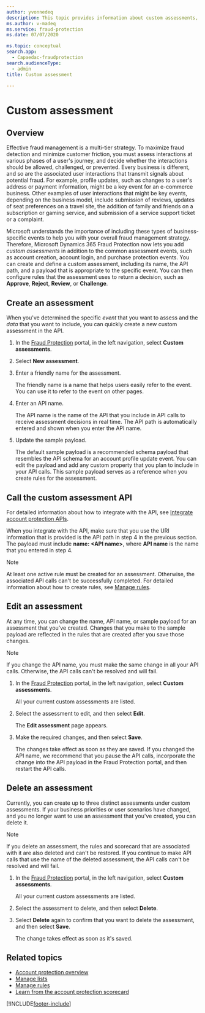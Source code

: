 ```yaml
---
author: yvonnedeq
description: This topic provides information about custom assessments, and explains how to create and define them.
ms.author: v-madeq
ms.service: fraud-protection
ms.date: 07/07/2020

ms.topic: conceptual
search.app: 
  - Capaedac-fraudprotection
search.audienceType:
  - admin
title: Custom assessment

---
```


# Custom assessment

## Overview

Effective fraud management is a multi-tier strategy. To maximize fraud detection and minimize customer friction, you must assess interactions at various phases of a user's journey, and decide whether the interactions should be allowed, challenged, or prevented. Every business is different, and so are the associated user interactions that transmit signals about potential fraud. For example, profile updates, such as changes to a user's address or payment information, might be a key event for an e-commerce business. Other examples of user interactions that might be key events, depending on the business model, include submission of reviews, updates of seat preferences on a travel site, the addition of family and friends on a subscription or gaming service, and submission of a service support ticket or a complaint.

Microsoft understands the importance of including these types of business-specific events to help you with your overall fraud management strategy. Therefore, Microsoft Dynamics 365 Fraud Protection now lets you add *custom assessments* in addition to the common assessment events, such as account creation, account login, and purchase protection events. You can create and define a custom assessment, including its name, the API path, and a payload that is appropriate to the specific event. You can then configure rules that the assessment uses to return a decision, such as **Approve**, **Reject**, **Review**, or **Challenge**.

## Create an assessment

When you've determined the specific *event* that you want to assess and the *data* that you want to include, you can quickly create a new custom assessment in the API. 

1. In the [Fraud Protection](https://dfp.microsoft.com/) portal, in the left navigation, select **Custom assessments**.
1. Select **New assessment**.
1. Enter a friendly name for the assessment.

    The friendly name is a name that helps users easily refer to the event. You can use it to refer to the event on other pages.

1. Enter an API name.

    The API name is the name of the API that you include in API calls to receive assessment decisions in real time. The API path is automatically entered and shown when you enter the API name.

1. Update the sample payload.

    The default sample payload is a recommended schema payload that resembles the API schema for an account profile update event. You can edit the payload and add any custom property that you plan to include in your API calls. This sample payload serves as a reference when you create rules for the assessment.

## Call the custom assessment API

For detailed information about how to integrate with the API, see [Integrate account protection APIs](https://docs.microsoft.com/dynamics365/fraud-protection/integrate-ap-api).

When you integrate with the API, make sure that you use the URI information that is provided is the API path in step 4 in the previous section. The payload must include **name: \<API name\>**, where **API name** is the name that you entered in step 4.

> [!NOTE]
> At least one active rule must be created for an assessment. Otherwise, the associated API calls can't be successfully completed. For detailed information about how to create rules, see [Manage rules](rules.md).

## Edit an assessment

At any time, you can change the name, API name, or sample payload for an assessment that you've created. Changes that you make to the sample payload are reflected in the rules that are created after you save those changes.

> [!NOTE]
> If you change the API name, you must make the same change in all your API calls. Otherwise, the API calls can't be resolved and will fail.

1. In the [Fraud Protection](https://dfp.microsoft.com/) portal, in the left navigation, select **Custom assessments**.

    All your current custom assessments are listed.

1. Select the assessment to edit, and then select **Edit**.

    The **Edit assessment** page appears.

1. Make the required changes, and then select **Save**.

    The changes take effect as soon as they are saved. If you changed the API name, we recommend that you pause the API calls, incorporate the change into the API payload in the Fraud Protection portal, and then restart the API calls.

## Delete an assessment

Currently, you can create up to three distinct assessments under custom assessments. If your business priorities or user scenarios have changed, and you no longer want to use an assessment that you've created, you can delete it.

> [!NOTE]
> If you delete an assessment, the rules and scorecard that are associated with it are also deleted and can't be restored. If you continue to make API calls that use the name of the deleted assessment, the API calls can't be resolved and will fail.

1. In the [Fraud Protection](https://dfp.microsoft.com/) portal, in the left navigation, select **Custom assessments**.

    All your current custom assessments are listed.

1. Select the assessment to delete, and then select **Delete**. 
1. Select **Delete** again to confirm that you want to delete the assessment, and then select **Save**.

    The change takes effect as soon as it's saved.

## Related topics

- [Account protection overview](ap-overview.md)
- [Manage lists](lists.md)
- [Manage rules](rules.md)
- [Learn from the account protection scorecard](ap-scorecard.md)


[!INCLUDE[footer-include](includes/footer-banner.md)]
